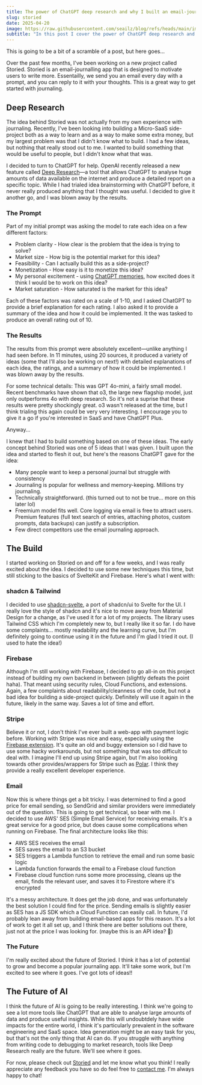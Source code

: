 ```yaml
---
title: The power of ChatGPT deep research and why I built an email-journaling app
slug: storied
date: 2025-04-20
image: https://raw.githubusercontent.com/seailz/blog/refs/heads/main/images/dawnstone/storied.png
subtitle: "In this post I cover the power of ChatGPT deep research and why I built a journaling app called Storied. I also cover the future of AI and how it will impact our lives, particularly in the realm of software engineering and SaaS."
---
```

This is going to be a bit of a scramble of a post, but here goes...

Over the past few months, I've been working on a new project called Storied. Storied is an email-journalling app that is designed to motivate users to write more. Essentailly, we send you an email every day with a prompt, and you can reply to it with your thoughts. This is a great way to get started with journaling.
## Deep Research
The idea behind Storied was not actually from my own experience with journaling. Recently, I've been looking into building a Micro-SaaS side-project both as a way to learn and as a way to make some extra money, but my largest
problem was that I didn't know what to build. I had a few ideas, but nothing that really stood out to me. I wanted to build something that would be useful to people, but I didn't know what that was.

I decided to turn to ChatGPT for help. OpenAI recently released a new feature called [Deep Research](https://openai.com/index/introducing-deep-research/)—a tool that allows ChatGPT to analyse huge amounts of data available on the internet
and produce a detailed report on a specific topic. While I had trialed idea brainstorming with ChatGPT before, it never really produced anything that I thought was useful. I decided to give it another go, and I was blown away by the results.

### The Prompt
Part of my initial prompt was asking the model to rate each idea on a few different factors:
- Problem clarity - How clear is the problem that the idea is trying to solve?
- Market size - How big is the potential market for this idea?
- Feasibility - Can I actually build this as a side-project?
- Monetization - How easy is it to monetize this idea?
- My personal excitement - using [ChatGPT memories](https://openai.com/index/memory-and-new-controls-for-chatgpt/), how excited does it think I would be to work on this idea?
- Market saturation - How saturated is the market for this idea?

Each of these factors was rated on a scale of 1-10, and I asked ChatGPT to provide a brief explanation for each rating. I also asked it to provide a summary of the idea and how it could be implemented. It the
was tasked to produce an overall rating out of 10.

### The Results
The results from this prompt were absolutely excellent—unlike anything I had seen before. In 11 minutes, using 20 sources, it produced a variety of ideas (some that I'll also be working on next!)
with detailed explanations of each idea, the ratings, and a summary of how it could be implemented. I was blown away by the results.

For some technical details: This was GPT 4o-mini, a fairly small model. Recent benchmarks have shown that o3, the large new flagship model, just only outperforms 4o with deep research. So it's not a suprise that these results
were pretty shockingly great. o3 wasn't released at the time, but I think trialing this again could be very very interesting. I encourage you to give it a go if you're interested in SaaS and have ChatGPT Plus.

Anyway...

I knew that I had to build something based on one of these ideas. The early concept behind Storied was one of 5 ideas that I was given. I built upon the idea and started to flesh it out, but here's the reasons ChatGPT gave for the idea:
- Many people want to keep a personal journal but struggle with consistency
- Journaling is popular for wellness and memory-keeping. Millions try journaling.
- Technically straightforward. (this turned out to not be true... more on this later lol)
- Freemium model fits well. Core logging via email is free to attract users. Premium features (full text search of entries, attaching photos, custom prompts, data backups) can justify a subscription.
- Few direct competitors use the email journaling approach.

## The Build
I started working on Storied on and off for a few weeks, and I was really excited about the idea. I decided to use some new techniques this time, but still sticking to the basics of SvelteKit and Firebase. Here's what I went with:
### shadcn & Tailwind
I decided to use [shadcn-svelte](https://www.shadcn-svelte.com/), a port of shadcn/ui to Svelte for the UI. I really love the style of shadcn and it's nice to move away from Material Design for a change, as I've used it for a lot of my projects. 
The library uses Tailwind CSS which I'm completely new to, but I really like it so far. I do have some complaints... mostly readability and the learning curve, but I'm definitely going to continue using it in the future and I'm glad I tried it out.
(I used to hate the idea!)
### Firebase
Although I'm still working with Firebase, I decided to go all-in on this project instead of building my own backend in between (slightly defeats the point haha). That meant using security rules, Cloud Functions, and extensions. Again, a few complaints about 
readability/cleanness of the code, but not a bad idea for building a side-project quickly. Definitely will use it again in the future, likely in the same way. Saves a lot of time and effort.
### Stripe
Believe it or not, I don't think I've ever built a web-app with payment logic before. Working with Stripe was nice and easy, especially using the [Firebase extension](https://extensions.dev/extensions/invertase/firestore-stripe-payments). It's quite
an old and buggy extension so I did have to use some hacky workarounds, but not something that was too difficult to deal with. I imagine I'll end up using Stripe again, but I'm also looking towards other provides/wrappers
for Stripe such as [Polar](https://polar.sh). I think they provide a really excellent developer experience.
### Email
Now this is where things get a bit tricky. I was determined to find a good price for email sending, so SendGrid and similar providers were immediately out of the question. This is going to get technical, so bear with me.
I decided to use AWS' SES (Simple Email Service) for receiving emails. It's a great service for a good price, but does cause some complications when running on Firebase. The final architecture looks like this:
- AWS SES receives the email
- SES saves the email to an S3 bucket
- SES triggers a Lambda function to retrieve the email and run some basic logic
- Lambda function forwards the email to a Firebase cloud function
- Firebase cloud function runs some more processing, cleans up the email, finds the relevant user, and saves it to Firestore where it's encrypted

It's a messy architecture. It does get the job done, and was unfortunately the best solution I could find for the price. Sending emails is slightly easier as SES has a JS SDK which a Cloud Function can easily call.
In future, I'd probably lean away from building email-based apps for this reason. It's a lot of work to get it all set up, and I think there are better solutions out there, just not at the price I was looking for. (maybe this is an API idea? 👀)
### The Future
I'm really excited about the future of Storied. I think it has a lot of potential to grow and become a popular journaling app. It'll take some work, but I'm excited to see where it goes. I've got lots of ideas!!

## The Future of AI
I think the future of AI is going to be really interesting. I think we're going to see a lot more tools like ChatGPT that are able to analyse large amounts of data and produce useful insights. 
While this will undoubtdely have wide impacts for the entire world, I think it's particularly prevalent in the software engineering and SaaS space. Idea generation might be an easy task for you, but that's not the only thing that AI can do.
If you struggle with anything from writing code to debugging to market research, tools like Deep Research really are the future. We'll see where it goes.

For now, please check out [Storied](https://storied.email) and let me know what you think! I really appreciate any feedback you have so do feel free to [contact me](https://slz.lol/contact). I'm always happy to chat!
